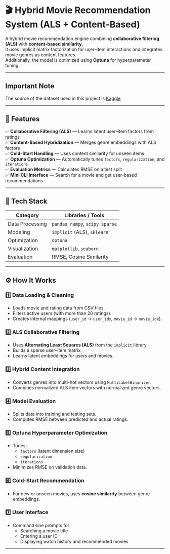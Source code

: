 # 🎬 Hybrid Movie Recommendation System (ALS + Content-Based)

A hybrid movie recommendation engine combining **collaborative filtering (ALS)** with **content-based similarity**.  
It uses implicit matrix factorization for user–item interactions and integrates movie genres as content features.  
Additionally, the model is optimized using **Optuna** for hyperparameter tuning.

---

## Important Note
The source of the dataset used in this project is [Kaggle](https://www.kaggle.com/datasets/mohamedelmallah1/movielens-1m-with-posters-and-metadata?select=users.csv)


---

## 🚀 Features

✅ **Collaborative Filtering (ALS)** — Learns latent user–item factors from ratings  
✅ **Content-Based Hybridization** — Merges genre embeddings with ALS factors  
✅ **Cold-Start Handling** — Uses content similarity for unseen items  
✅ **Optuna Optimization** — Automatically tunes `factors`, `regularization`, and `iterations`  
✅ **Evaluation Metrics** — Calculates RMSE on a test split  
✅ **Mini CLI Interface** — Search for a movie and get user-based recommendations  

---

## 🧠 Tech Stack

| Category | Libraries / Tools |
|-----------|------------------|
| Data Processing | `pandas`, `numpy`, `scipy.sparse` |
| Modeling | `implicit` (ALS), `sklearn` |
| Optimization | `optuna` |
| Visualization | `matplotlib`, `seaborn` |
| Evaluation | RMSE, Cosine Similarity |

---

## ⚙️ How It Works

### 1️⃣ Data Loading & Cleaning
- Loads movie and rating data from CSV files.  
- Filters active users (with more than 20 ratings).  
- Creates internal mappings (`user_id` → `user_idx`, `movie_id` → `movie_idx`).

### 2️⃣ ALS Collaborative Filtering
- Uses **Alternating Least Squares (ALS)** from the `implicit` library.  
- Builds a sparse user–item matrix.  
- Learns latent embeddings for users and movies.

### 3️⃣ Hybrid Content Integration
- Converts genres into multi-hot vectors using `MultiLabelBinarizer`.  
- Combines normalized ALS item vectors with normalized genre vectors.

### 4️⃣ Model Evaluation
- Splits data into training and testing sets.  
- Computes RMSE between predicted and actual ratings.

### 5️⃣ Optuna Hyperparameter Optimization
- Tunes:
  - `factors` (latent dimension size)
  - `regularization`
  - `iterations`
- Minimizes RMSE on validation data.

### 6️⃣ Cold-Start Recommendation
- For new or unseen movies, uses **cosine similarity** between genre embeddings.

### 7️⃣ User Interface
- Command-line prompts for:
  - Searching a movie title
  - Entering a user ID
  - Displaying watch history and recommended movies

---



